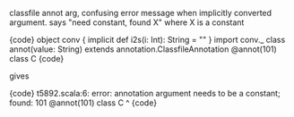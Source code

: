 classfile annot arg, confusing error message when implicitly converted argument. says "need constant, found X"  where X is a constant


{code}
object conv {
  implicit def i2s(i: Int): String = ""
}
import conv._
class annot(value: String) extends annotation.ClassfileAnnotation
@annot(101) class C
{code}

gives

{code}
t5892.scala:6: error: annotation argument needs to be a constant; found: 101
@annot(101) class C
       ^
{code}
